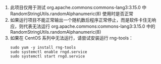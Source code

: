 1. 此项目仅用于测试 org.apache.commons:commons-lang3:3.15.0 中 RandomStringUtils.randomAlphanumeric(8) 使用时是否正常
2. 如果运行项目不能正常输出一个随机数后程序正常停止，而是软件卡住无响应，则代表无法运行
   org.apache.commons:commons-lang3:3.15.0 中的 RandomStringUtils.randomAlphanumeric(8)
3. 如果在 CentOS 系列中无法运行，请尝试安装运行 rng-tools：
   ```shell
   sudo yum -y install rng-tools
   sudo systemctl enable rngd.service
   sudo systemctl start rngd.service
   ```
